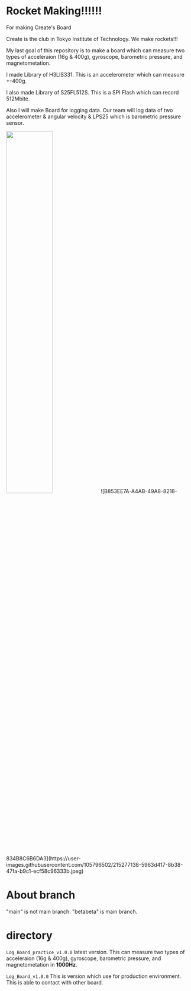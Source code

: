 # Rocket Making!!!!!!

For making Create's Board

Create is the club in Tokyo Institute of Technology.
We make rockets!!!

My last goal of this repository is to make a board which can measure two types of acceleraion (16g & 400g), gyroscope, barometric pressure, and magnetometation.

I made Library of H3LIS331.
This is an accelerometer which can measure +-400g.

I also made Library of S25FL512S.
This is a SPI Flash which can record 512Mbite.

Also I will make Board for logging data.
Our team will log data of two accelerometer & angular velocity & LPS25 which is barometric pressure sensor.

<img src="{https://user-images.githubusercontent.com/105796502/215277138-5963d417-8b38-47fa-b9c1-ecf58c96333b.jpeg}" width="50%" />
![B853EE7A-A4AB-49A8-8218-834B8C6B6DA3](https://user-images.githubusercontent.com/105796502/215277138-5963d417-8b38-47fa-b9c1-ecf58c96333b.jpeg)

# About branch

"main" is not main branch.
"betabeta" is main branch.

# directory

`Log_Board_practice_v1.0.0` latest version.
This can measure two types of acceleraion (16g & 400g), gyroscope, barometric pressure, and magnetometation in **1000Hz**.

`Log_Board_v1.0.0`
This is version which use for production environment.
This is able to contact with other board.

